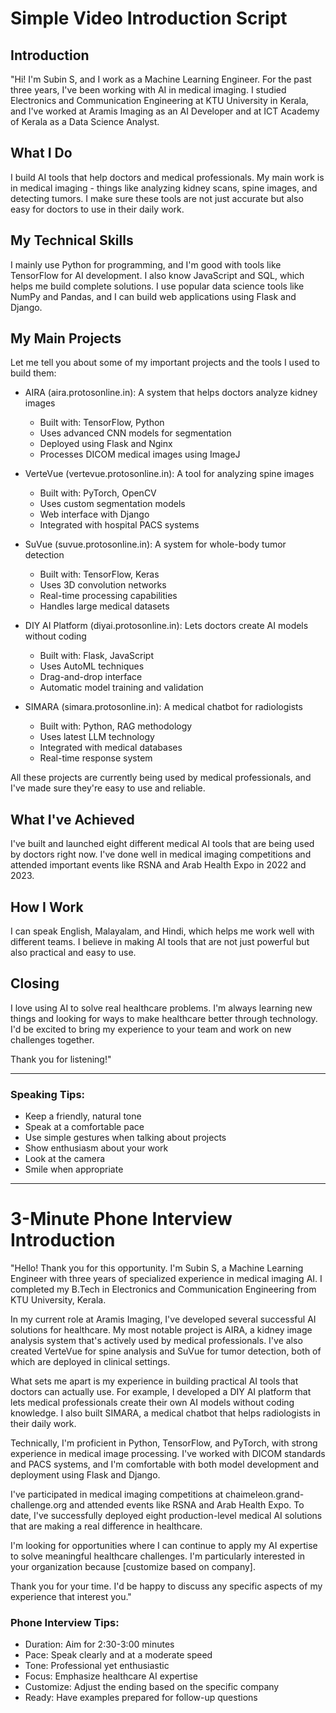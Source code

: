 # Simple Video Introduction Script

## Introduction
"Hi! I'm Subin S, and I work as a Machine Learning Engineer. For the past three years, I've been working with AI in medical imaging. I studied Electronics and Communication Engineering at KTU University in Kerala, and I've worked at Aramis Imaging as an AI Developer and at ICT Academy of Kerala as a Data Science Analyst.

## What I Do
I build AI tools that help doctors and medical professionals. My main work is in medical imaging - things like analyzing kidney scans, spine images, and detecting tumors. I make sure these tools are not just accurate but also easy for doctors to use in their daily work.

## My Technical Skills
I mainly use Python for programming, and I'm good with tools like TensorFlow for AI development. I also know JavaScript and SQL, which helps me build complete solutions. I use popular data science tools like NumPy and Pandas, and I can build web applications using Flask and Django.

## My Main Projects
Let me tell you about some of my important projects and the tools I used to build them:

- AIRA (aira.protosonline.in): A system that helps doctors analyze kidney images
  * Built with: TensorFlow, Python
  * Uses advanced CNN models for segmentation
  * Deployed using Flask and Nginx
  * Processes DICOM medical images using ImageJ

- VerteVue (vertevue.protosonline.in): A tool for analyzing spine images
  * Built with: PyTorch, OpenCV
  * Uses custom segmentation models
  * Web interface with Django
  * Integrated with hospital PACS systems

- SuVue (suvue.protosonline.in): A system for whole-body tumor detection
  * Built with: TensorFlow, Keras
  * Uses 3D convolution networks
  * Real-time processing capabilities
  * Handles large medical datasets

- DIY AI Platform (diyai.protosonline.in): Lets doctors create AI models without coding
  * Built with: Flask, JavaScript
  * Uses AutoML techniques
  * Drag-and-drop interface
  * Automatic model training and validation

- SIMARA (simara.protosonline.in): A medical chatbot for radiologists
  * Built with: Python, RAG methodology
  * Uses latest LLM technology
  * Integrated with medical databases
  * Real-time response system

All these projects are currently being used by medical professionals, and I've made sure they're easy to use and reliable.

## What I've Achieved
I've built and launched eight different medical AI tools that are being used by doctors right now. I've done well in medical imaging competitions and attended important events like RSNA and Arab Health Expo in 2022 and 2023.

## How I Work
I can speak English, Malayalam, and Hindi, which helps me work well with different teams. I believe in making AI tools that are not just powerful but also practical and easy to use.

## Closing
I love using AI to solve real healthcare problems. I'm always learning new things and looking for ways to make healthcare better through technology. I'd be excited to bring my experience to your team and work on new challenges together.

Thank you for listening!"

---

### Speaking Tips:
- Keep a friendly, natural tone
- Speak at a comfortable pace
- Use simple gestures when talking about projects
- Show enthusiasm about your work
- Look at the camera
- Smile when appropriate

---

# 3-Minute Phone Interview Introduction

"Hello! Thank you for this opportunity. I'm Subin S, a Machine Learning Engineer with three years of specialized experience in medical imaging AI. I completed my B.Tech in Electronics and Communication Engineering from KTU University, Kerala.

In my current role at Aramis Imaging, I've developed several successful AI solutions for healthcare. My most notable project is AIRA, a kidney image analysis system that's actively used by medical professionals. I've also created VerteVue for spine analysis and SuVue for tumor detection, both of which are deployed in clinical settings.

What sets me apart is my experience in building practical AI tools that doctors can actually use. For example, I developed a DIY AI platform that lets medical professionals create their own AI models without coding knowledge. I also built SIMARA, a medical chatbot that helps radiologists in their daily work.

Technically, I'm proficient in Python, TensorFlow, and PyTorch, with strong experience in medical image processing. I've worked with DICOM standards and PACS systems, and I'm comfortable with both model development and deployment using Flask and Django.

I've participated in medical imaging competitions at chaimeleon.grand-challenge.org and attended events like RSNA and Arab Health Expo. To date, I've successfully deployed eight production-level medical AI solutions that are making a real difference in healthcare.

I'm looking for opportunities where I can continue to apply my AI expertise to solve meaningful healthcare challenges. I'm particularly interested in your organization because [customize based on company].

Thank you for your time. I'd be happy to discuss any specific aspects of my experience that interest you."

### Phone Interview Tips:
- Duration: Aim for 2:30-3:00 minutes
- Pace: Speak clearly and at a moderate speed
- Tone: Professional yet enthusiastic
- Focus: Emphasize healthcare AI expertise
- Customize: Adjust the ending based on the specific company
- Ready: Have examples prepared for follow-up questions 